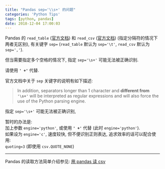 ```yaml
---
title: "Pandas sep='\\s+' 的问题"
categories: 'Python Tips'
tags: [python, pandas]
date: 2018-12-04 17:00:03
---
```


Pandas 的 `read_table` ([官方文档](https://pandas.pydata.org/pandas-docs/stable/generated/pandas.read_table.html))
和 `read_csv` ([官方文档](https://pandas.pydata.org/pandas-docs/stable/generated/pandas.read_csv.html)) (指定分隔符的情况下两者无区别),
有关键字 `sep=` (`read_table` 默认为 `sep='\t'`, `read_csv` 默认为 `sep=','`).

但当需要指定多个空格的情况下, 指定 `sep='\s+'` 可能无法被正确识别.
<!-- more -->

请使用 **`' +'`** 代替.

官方文档中关于 `sep` 关键字的说明有如下描述:

> In addition, separators longer than 1 character and
> **different from ``'\s+'``** will be interpreted as regular expressions and
> will also force the use of the Python parsing engine.

指定 `sep='\s+'` 可能无法被正确识别, 

暂时的办法是:<br>
加上参数 `engine='python'`, 或使用 **`' +'`** 代替 (此时 `engine='python'`).<br>
如果设为 `engine='c'`, 速度较快, 但不便识别正则表达, 追求效率的话可以配合使用:<br>
`quoting=3` (即使用 `csv.QUOTE_NONE`)

---

Pandas 的读取方法简单介绍参见:
[用 pandas 读 csv](/advance.html#用-pandas-读-csv)